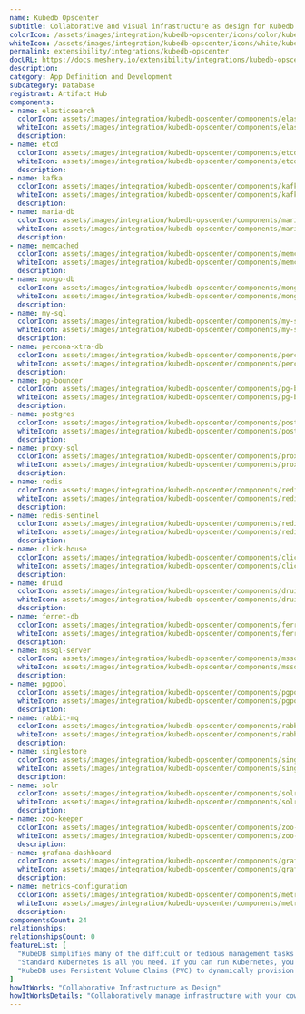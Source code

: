 ```yaml
---
name: Kubedb Opscenter
subtitle: Collaborative and visual infrastructure as design for Kubedb Opscenter
colorIcon: /assets/images/integration/kubedb-opscenter/icons/color/kubedb-opscenter-color.svg
whiteIcon: /assets/images/integration/kubedb-opscenter/icons/white/kubedb-opscenter-white.svg
permalink: extensibility/integrations/kubedb-opscenter
docURL: https://docs.meshery.io/extensibility/integrations/kubedb-opscenter
description: 
category: App Definition and Development
subcategory: Database
registrant: Artifact Hub
components: 
- name: elasticsearch
  colorIcon: assets/images/integration/kubedb-opscenter/components/elasticsearch/icons/color/elasticsearch-color.svg
  whiteIcon: assets/images/integration/kubedb-opscenter/components/elasticsearch/icons/white/elasticsearch-white.svg
  description: 
- name: etcd
  colorIcon: assets/images/integration/kubedb-opscenter/components/etcd/icons/color/etcd-color.svg
  whiteIcon: assets/images/integration/kubedb-opscenter/components/etcd/icons/white/etcd-white.svg
  description: 
- name: kafka
  colorIcon: assets/images/integration/kubedb-opscenter/components/kafka/icons/color/kafka-color.svg
  whiteIcon: assets/images/integration/kubedb-opscenter/components/kafka/icons/white/kafka-white.svg
  description: 
- name: maria-db
  colorIcon: assets/images/integration/kubedb-opscenter/components/maria-db/icons/color/maria-db-color.svg
  whiteIcon: assets/images/integration/kubedb-opscenter/components/maria-db/icons/white/maria-db-white.svg
  description: 
- name: memcached
  colorIcon: assets/images/integration/kubedb-opscenter/components/memcached/icons/color/memcached-color.svg
  whiteIcon: assets/images/integration/kubedb-opscenter/components/memcached/icons/white/memcached-white.svg
  description: 
- name: mongo-db
  colorIcon: assets/images/integration/kubedb-opscenter/components/mongo-db/icons/color/mongo-db-color.svg
  whiteIcon: assets/images/integration/kubedb-opscenter/components/mongo-db/icons/white/mongo-db-white.svg
  description: 
- name: my-sql
  colorIcon: assets/images/integration/kubedb-opscenter/components/my-sql/icons/color/my-sql-color.svg
  whiteIcon: assets/images/integration/kubedb-opscenter/components/my-sql/icons/white/my-sql-white.svg
  description: 
- name: percona-xtra-db
  colorIcon: assets/images/integration/kubedb-opscenter/components/percona-xtra-db/icons/color/percona-xtra-db-color.svg
  whiteIcon: assets/images/integration/kubedb-opscenter/components/percona-xtra-db/icons/white/percona-xtra-db-white.svg
  description: 
- name: pg-bouncer
  colorIcon: assets/images/integration/kubedb-opscenter/components/pg-bouncer/icons/color/pg-bouncer-color.svg
  whiteIcon: assets/images/integration/kubedb-opscenter/components/pg-bouncer/icons/white/pg-bouncer-white.svg
  description: 
- name: postgres
  colorIcon: assets/images/integration/kubedb-opscenter/components/postgres/icons/color/postgres-color.svg
  whiteIcon: assets/images/integration/kubedb-opscenter/components/postgres/icons/white/postgres-white.svg
  description: 
- name: proxy-sql
  colorIcon: assets/images/integration/kubedb-opscenter/components/proxy-sql/icons/color/proxy-sql-color.svg
  whiteIcon: assets/images/integration/kubedb-opscenter/components/proxy-sql/icons/white/proxy-sql-white.svg
  description: 
- name: redis
  colorIcon: assets/images/integration/kubedb-opscenter/components/redis/icons/color/redis-color.svg
  whiteIcon: assets/images/integration/kubedb-opscenter/components/redis/icons/white/redis-white.svg
  description: 
- name: redis-sentinel
  colorIcon: assets/images/integration/kubedb-opscenter/components/redis-sentinel/icons/color/redis-sentinel-color.svg
  whiteIcon: assets/images/integration/kubedb-opscenter/components/redis-sentinel/icons/white/redis-sentinel-white.svg
  description: 
- name: click-house
  colorIcon: assets/images/integration/kubedb-opscenter/components/click-house/icons/color/click-house-color.svg
  whiteIcon: assets/images/integration/kubedb-opscenter/components/click-house/icons/white/click-house-white.svg
  description: 
- name: druid
  colorIcon: assets/images/integration/kubedb-opscenter/components/druid/icons/color/druid-color.svg
  whiteIcon: assets/images/integration/kubedb-opscenter/components/druid/icons/white/druid-white.svg
  description: 
- name: ferret-db
  colorIcon: assets/images/integration/kubedb-opscenter/components/ferret-db/icons/color/ferret-db-color.svg
  whiteIcon: assets/images/integration/kubedb-opscenter/components/ferret-db/icons/white/ferret-db-white.svg
  description: 
- name: mssql-server
  colorIcon: assets/images/integration/kubedb-opscenter/components/mssql-server/icons/color/mssql-server-color.svg
  whiteIcon: assets/images/integration/kubedb-opscenter/components/mssql-server/icons/white/mssql-server-white.svg
  description: 
- name: pgpool
  colorIcon: assets/images/integration/kubedb-opscenter/components/pgpool/icons/color/pgpool-color.svg
  whiteIcon: assets/images/integration/kubedb-opscenter/components/pgpool/icons/white/pgpool-white.svg
  description: 
- name: rabbit-mq
  colorIcon: assets/images/integration/kubedb-opscenter/components/rabbit-mq/icons/color/rabbit-mq-color.svg
  whiteIcon: assets/images/integration/kubedb-opscenter/components/rabbit-mq/icons/white/rabbit-mq-white.svg
  description: 
- name: singlestore
  colorIcon: assets/images/integration/kubedb-opscenter/components/singlestore/icons/color/singlestore-color.svg
  whiteIcon: assets/images/integration/kubedb-opscenter/components/singlestore/icons/white/singlestore-white.svg
  description: 
- name: solr
  colorIcon: assets/images/integration/kubedb-opscenter/components/solr/icons/color/solr-color.svg
  whiteIcon: assets/images/integration/kubedb-opscenter/components/solr/icons/white/solr-white.svg
  description: 
- name: zoo-keeper
  colorIcon: assets/images/integration/kubedb-opscenter/components/zoo-keeper/icons/color/zoo-keeper-color.svg
  whiteIcon: assets/images/integration/kubedb-opscenter/components/zoo-keeper/icons/white/zoo-keeper-white.svg
  description: 
- name: grafana-dashboard
  colorIcon: assets/images/integration/kubedb-opscenter/components/grafana-dashboard/icons/color/grafana-dashboard-color.svg
  whiteIcon: assets/images/integration/kubedb-opscenter/components/grafana-dashboard/icons/white/grafana-dashboard-white.svg
  description: 
- name: metrics-configuration
  colorIcon: assets/images/integration/kubedb-opscenter/components/metrics-configuration/icons/color/metrics-configuration-color.svg
  whiteIcon: assets/images/integration/kubedb-opscenter/components/metrics-configuration/icons/white/metrics-configuration-white.svg
  description: 
componentsCount: 24
relationships: 
relationshipsCount: 0
featureList: [
  "KubeDB simplifies many of the difficult or tedious management tasks of running a production grade databases on private and public clouds. Maintain one stack for all your stateless and stateful applications and simplify the operational complexity.",
  "Standard Kubernetes is all you need. If you can run Kubernetes, you can provision and manage databases using KubeDB. Use standard Kubernetes CLI and API to provision and manage databases.",
  "KubeDB uses Persistent Volume Claims (PVC) to dynamically provision disks for database instances. Using appropriately defined StorageClasses, KubeDB provisioned database instances are designed to scale from small development workloads up to performance-intensive workloads on private and public cloud environments."
]
howItWorks: "Collaborative Infrastructure as Design"
howItWorksDetails: "Collaboratively manage infrastructure with your coworkers synchronously sharing the same designs."
---
```

